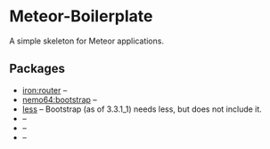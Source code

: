 Meteor-Boilerplate
==================

A simple skeleton for Meteor applications.

## Packages

* [iron:router]() –
* [nemo64:bootstrap](https://github.com/Nemo64/meteor-bootstrap) –
* [less]() – Bootstrap (as of 3.3.1_1) needs less, but does not include it.
* []() –
* []() –
* []() –
